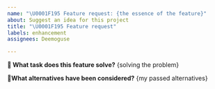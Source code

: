 ```yaml
---
name: "\U0001F195 Feature request: {the essence of the feature}"
about: Suggest an idea for this project
title: "\U0001F195 Feature request"
labels: enhancement
assignees: Deemoguse

---
```


**🤔 What task does this feature solve?**
{solving the problem}

**👷What alternatives have been considered?**
{my passed alternatives}
